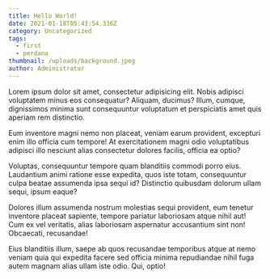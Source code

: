 ```yaml
---
title: Hello World!
date: 2021-01-18T05:43:54.336Z
category: Uncategorized
tags:
  - first
  - perdana
thumbnail: /uploads/background.jpeg
author: Administrator
---
```

Lorem ipsum dolor sit amet, consectetur adipisicing elit. Nobis adipisci voluptatem minus eos consequatur? Aliquam, ducimus? Illum, cumque, dignissimos minima sunt consequuntur voluptatum et perspiciatis amet quis aperiam rem distinctio.

Eum inventore magni nemo non placeat, veniam earum provident, excepturi enim illo officia cum tempore! At exercitationem magni odio voluptatibus adipisci illo nesciunt alias consectetur dolores facilis, officia ea optio?

Voluptas, consequuntur tempore quam blanditiis commodi porro eius. Laudantium animi ratione esse expedita, quos iste totam, consequuntur culpa beatae assumenda ipsa sequi id? Distinctio quibusdam dolorum ullam sequi, ipsum eaque?

Dolores illum assumenda nostrum molestias sequi provident, eum tenetur inventore placeat sapiente, tempore pariatur laboriosam atque nihil aut! Cum ex vel veritatis, alias laboriosam aspernatur accusantium sint non! Obcaecati, recusandae!

Eius blanditiis illum, saepe ab quos recusandae temporibus atque at nemo veniam quia qui expedita facere sed officia minima repudiandae nihil fuga autem magnam alias ullam iste odio. Qui, optio!